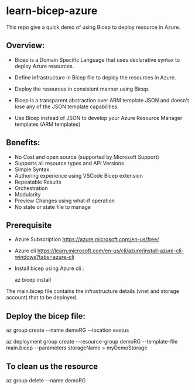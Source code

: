 # learn-bicep-azure

This repo give a quick demo of using Bicep to deploy resource in Azure.

<h2>Overview:</h2>

- Bicep is a Domain Specific Language that uses declarative syntax to deploy Azure resources.

- Define infrastructure in Bicep file to deploy the resources in Azure.

- Deploy the resources in consistent manner using Bicep.

- Bicep is a transparent abstraction over ARM template JSON and doesn't lose any of the JSON template capabilities.

- Use Bicep instead of JSON to develop your Azure Resource Manager templates (ARM templates)

<h2>Benefits:</h2>

- No Cost and open source (supported by Microsoft Support)
- Supports all resource types and API Versions
- Simple Syntax
- Authoring experience using VSCode Bicep extension
- Repeatable Results
- Orchestration
- Modularity
- Preview Changes using what-if operation
- No state or state file to manage

<h2>Prerequisite</h2>

 - Azure Subscription https://azure.microsoft.com/en-us/free/
 - Azure cli https://learn.microsoft.com/en-us/cli/azure/install-azure-cli-windows?tabs=azure-cli 
 - Install bicep using Azure cli :
   
   az bicep install
   

The main.bicep file contains the infrastructure details (vnet and storage account) that to be deployed.

<h2> Deploy the bicep file:</h2>

az group create --name demoRG --location eastus

az deployment group create --resource-group demoRG --template-file main.bicep --parameters storageName = myDemoStorage

<h2> To clean us the resource</h2>

az group delete --name demoRG
